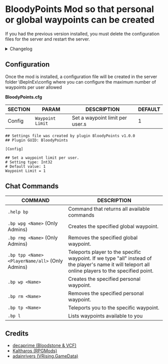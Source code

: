 # BloodyPoints Mod so that personal or global waypoints can be created

If you had the previous version installed, you must delete the configuration files for the server and restart the server.

<details>
<summary>Changelog</summary>

`2.0.0`
- Updated to VRISING 1.0

`1.0.2`
- Fixed README

`1.0.2`
- Fix problem with config files when init first time mod

`1.0.0`
- First Release


</details>

## Configuration

Once the mod is installed, a configuration file will be created in the server folder \BepInEx\config where you can configure the maximum number of waypoints per user allowed

**BloodyPoints.cfg**

|SECTION|PARAM| DESCRIPTION                                                     | DEFAULT
|----------------|-------------------------------|-----------------------------------------------------------------|-----------------------------|
|Config|`Waypoint Limit`            | Set a waypoint limit per user.s              | 1
 
 ```
 ## Settings file was created by plugin BloodyPoints v1.0.0
## Plugin GUID: BloodyPoints

[Config]

## Set a waypoint limit per user.
# Setting type: Int32
# Default value: 1
Waypoint Limit = 1
 ```

## Chat Commands

| COMMAND                                          |DESCRIPTION
|--------------------------------------------------|-------------------------------|
| `.help bp`                                   | Command that returns all available commands    
| `.bp wpg <Name>` (Only Admins)                   | Creates the specified global waypoint.
| `.bp rmg <Name>` (Only Admins)   | Removes the specified global waypoint.
| `.bp tpp <Name> <PlayerName/all>` (Only Admins)  | Teleports player to the specific waypoint. If we type "all" instead of the player's name it will teleport all online players to the specified point.
| `.bp wp <Name>`  | Creates the specified personal waypoint.
| `.bp rm <Name>`  | Removes the specified personal waypoint.
| `.bp tp <Name>`  | Teleports you to the specific waypoint.
| `.bp l `  | Lists waypoints available to you

## Credits

- [decaprime (Bloodstone & VCF)](https://github.com/decaprime) 
- [Kaltharos (RPGMods)](https://github.com/Kaltharos/RPGMods) 
- [adainrivers (VRising.GameData)](https://github.com/adainrivers/VRising.GameData)